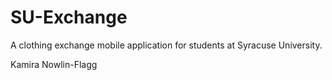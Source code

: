 # SU-Exchange
A clothing exchange mobile application for students at Syracuse University.

Kamira Nowlin-Flagg



